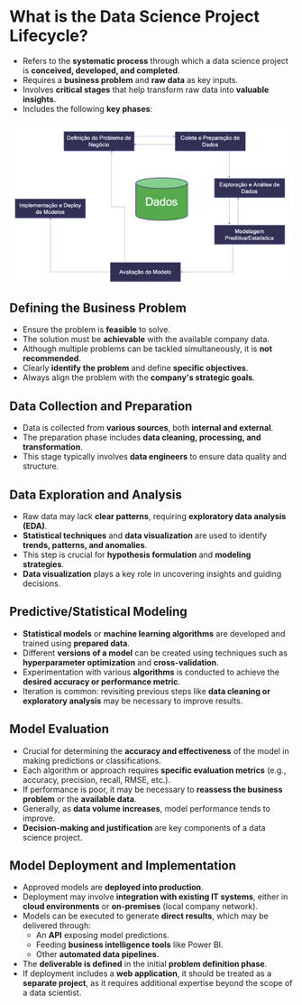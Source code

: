 # What is the Data Science Project Lifecycle?

- Refers to the **systematic process** through which a data science project is **conceived, developed, and completed**.
- Requires a **business problem** and **raw data** as key inputs.
- Involves **critical stages** that help transform raw data into **valuable insights**.
- Includes the following **key phases**:
  
![img](../img/Screenshot%20from%202025-03-15%2018-32-13.png)

## Defining the Business Problem

- Ensure the problem is **feasible** to solve.
- The solution must be **achievable** with the available company data.
- Although multiple problems can be tackled simultaneously, it is **not recommended**.
- Clearly **identify the problem** and define **specific objectives**.
- Always align the problem with the **company's strategic goals**.

## Data Collection and Preparation

- Data is collected from **various sources**, both **internal and external**.
- The preparation phase includes **data cleaning, processing, and transformation**.
- This stage typically involves **data engineers** to ensure data quality and structure.

## Data Exploration and Analysis

- Raw data may lack **clear patterns**, requiring **exploratory data analysis (EDA)**.
- **Statistical techniques** and **data visualization** are used to identify **trends, patterns, and anomalies**.
- This step is crucial for **hypothesis formulation** and **modeling strategies**.
- **Data visualization** plays a key role in uncovering insights and guiding decisions.

## Predictive/Statistical Modeling

- **Statistical models** or **machine learning algorithms** are developed and trained using **prepared data**.
- Different **versions of a model** can be created using techniques such as **hyperparameter optimization** and **cross-validation**.
- Experimentation with various **algorithms** is conducted to achieve the **desired accuracy or performance metric**.
- Iteration is common: revisiting previous steps like **data cleaning or exploratory analysis** may be necessary to improve results.

## Model Evaluation

- Crucial for determining the **accuracy and effectiveness** of the model in making predictions or classifications.
- Each algorithm or approach requires **specific evaluation metrics** (e.g., accuracy, precision, recall, RMSE, etc.).
- If performance is poor, it may be necessary to **reassess the business problem** or the **available data**.
- Generally, as **data volume increases**, model performance tends to improve.
- **Decision-making and justification** are key components of a data science project.

## Model Deployment and Implementation

- Approved models are **deployed into production**.
- Deployment may involve **integration with existing IT systems**, either in **cloud environments** or **on-premises** (local company network).
- Models can be executed to generate **direct results**, which may be delivered through:
  - An **API** exposing model predictions.
  - Feeding **business intelligence tools** like Power BI.
  - Other **automated data pipelines**.
- The **deliverable is defined** in the initial **problem definition phase**.
- If deployment includes a **web application**, it should be treated as a **separate project**, as it requires additional expertise beyond the scope of a data scientist.